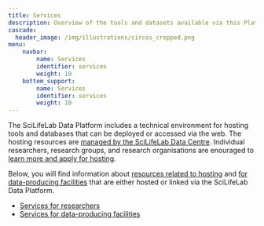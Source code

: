 ```yaml
---
title: Services
description: Overview of the tools and datasets available via this Platform.
cascade:
  header_image: /img/illustrations/circos_cropped.png
menu:
    navbar:
        name: Services
        identifier: services
        weight: 10
    bottom_support:
        name: Services
        identifier: services
        weight: 10
---
```


The SciLifeLab Data Platform includes a technical environment for hosting tools and databases that can be deployed or accessed via the web. The hosting resources are [managed by the SciLifeLab Data Centre](/about/). Individual researchers, research groups, and research organisations are enouraged to [learn more and apply for hosting](./hosting/).

Below, you will find information about [resources related to hosting](#for-researchers) and [for data-producing facilities](#for-facilities) that are either hosted or linked via the SciLifeLab Data Platform.

<ul>
  <li><a href="#for-researchers">Services for researchers <i class="bi bi-arrow-down-square-fill"></i></a></li>
  <li><a href="#for-facilities">Services for data-producing facilities <i class="bi bi-arrow-down-square-fill"></i></a></li>
</ul>
